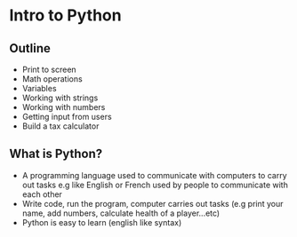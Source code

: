 # Intro to Python

## Outline
- Print to screen
- Math operations
- Variables
- Working with strings
- Working with numbers
- Getting input from users
- Build a tax calculator


## What is Python?
- A programming language used to communicate with computers to carry out tasks
e.g like English or French used by people to communicate with each other
- Write code, run the program, computer carries out tasks (e.g print your name, add numbers, calculate health of a player...etc)
- Python is easy to learn (english like syntax)
